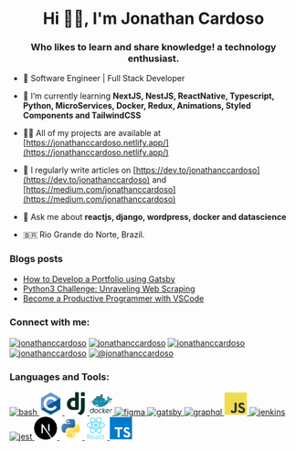 <h1 align="center">Hi 👋🏾, I'm Jonathan Cardoso</h1>
<h3 align="center">Who likes to learn and share knowledge! a technology enthusiast.</h3>

- 🚀 Software Engineer | Full Stack Developer

- 🌱 I’m currently learning **NextJS, NestJS, ReactNative, Typescript, Python, MicroServices, Docker, Redux, Animations, Styled Components and TailwindCSS**

- 👨‍💻 All of my projects are available at [https://jonathanccardoso.netlify.app/](https://jonathanccardoso.netlify.app/)

- 📝 I regularly write articles on [https://dev.to/jonathanccardoso](https://dev.to/jonathanccardoso) and [https://medium.com/jonathanccardoso](https://medium.com/jonathanccardoso)

- 💬 Ask me about **reactjs, django, wordpress, docker and datascience**

- 🇧🇷 Rio Grande do Norte, Brazil.

### Blogs posts

<!-- BLOG-POST-LIST:START -->

- [How to Develop a Portfolio using Gatsby](https://dev.to/jonathanccardoso/how-to-develop-a-portfolio-using-gatsby-2fjn)
- [Python3 Challenge: Unraveling Web Scraping](https://dev.to/jonathanccardoso/python3-challenge-unraveling-web-scraping-4fjg)
- [Become a Productive Programmer with VSCode](https://dev.to/jonathanccardoso/become-a-productive-programmer-with-vscode-3hid)
<!-- BLOG-POST-LIST:END -->

<h3 align="left">Connect with me:</h3>
<p align="left">
<a href="https://dev.to/jonathanccardoso" target="blank"><img align="center" src="https://cdn.jsdelivr.net/npm/simple-icons@3.0.1/icons/dev-dot-to.svg" alt="jonathanccardoso" height="30" width="40" /></a>
<a href="https://linkedin.com/in/jonathanccardoso" target="blank"><img align="center" src="https://cdn.jsdelivr.net/npm/simple-icons@3.0.1/icons/linkedin.svg" alt="jonathanccardoso" height="30" width="40" /></a>
<a href="https://fb.com/jonathanccardoso" target="blank"><img align="center" src="https://cdn.jsdelivr.net/npm/simple-icons@3.0.1/icons/facebook.svg" alt="jonathanccardoso" height="30" width="40" /></a>
<a href="https://instagram.com/jonathanccardoso" target="blank"><img align="center" src="https://cdn.jsdelivr.net/npm/simple-icons@3.0.1/icons/instagram.svg" alt="jonathanccardoso" height="30" width="40" /></a>
<a href="https://medium.com/@jonathanccardoso" target="blank"><img align="center" src="https://cdn.jsdelivr.net/npm/simple-icons@3.0.1/icons/medium.svg" alt="@jonathanccardoso" height="30" width="40" /></a>
</p>

<h3 align="left">Languages and Tools:</h3>
<p align="left"> <a href="https://www.gnu.org/software/bash/" target="_blank"> <img src="https://www.vectorlogo.zone/logos/gnu_bash/gnu_bash-icon.svg" alt="bash" width="40" height="40"/> </a> <a href="https://www.cprogramming.com/" target="_blank"> <img src="https://raw.githubusercontent.com/devicons/devicon/master/icons/c/c-original.svg" alt="c" width="40" height="40"/> </a> <a href="https://www.djangoproject.com/" target="_blank"> <img src="https://raw.githubusercontent.com/devicons/devicon/master/icons/django/django-plain.svg" alt="django" width="40" height="40"/> </a> <a href="https://www.docker.com/" target="_blank"> <img src="https://raw.githubusercontent.com/devicons/devicon/master/icons/docker/docker-original-wordmark.svg" alt="docker" width="40" height="40"/> </a> <a href="https://www.figma.com/" target="_blank"> <img src="https://www.vectorlogo.zone/logos/figma/figma-icon.svg" alt="figma" width="40" height="40"/> </a> <a href="https://www.gatsbyjs.com/" target="_blank"> <img src="https://www.vectorlogo.zone/logos/gatsbyjs/gatsbyjs-icon.svg" alt="gatsby" width="40" height="40"/> </a> <a href="https://graphql.org" target="_blank"> <img src="https://www.vectorlogo.zone/logos/graphql/graphql-icon.svg" alt="graphql" width="40" height="40"/> </a> <a href="https://developer.mozilla.org/en-US/docs/Web/JavaScript" target="_blank"> <img src="https://raw.githubusercontent.com/devicons/devicon/master/icons/javascript/javascript-original.svg" alt="javascript" width="40" height="40"/> </a> <a href="https://www.jenkins.io" target="_blank"> <img src="https://www.vectorlogo.zone/logos/jenkins/jenkins-icon.svg" alt="jenkins" width="40" height="40"/> </a> <a href="https://jestjs.io" target="_blank"> <img src="https://www.vectorlogo.zone/logos/jestjsio/jestjsio-icon.svg" alt="jest" width="40" height="40"/> </a> <a href="https://nextjs.org/" target="_blank"> <img src="https://raw.githubusercontent.com/devicons/devicon/master/icons/nextjs/nextjs-original.svg" alt="nextjs" width="40" height="40"/> </a> <a href="https://www.python.org" target="_blank"> <img src="https://raw.githubusercontent.com/devicons/devicon/master/icons/python/python-original.svg" alt="python" width="40" height="40"/> </a> <a href="https://reactjs.org/" target="_blank"> <img src="https://raw.githubusercontent.com/devicons/devicon/master/icons/react/react-original-wordmark.svg" alt="react" width="40" height="40"/> </a> <a href="https://www.typescriptlang.org/" target="_blank"> <img src="https://raw.githubusercontent.com/devicons/devicon/master/icons/typescript/typescript-original.svg" alt="typescript" width="40" height="40"/> </a></p>
